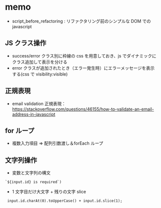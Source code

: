 # memo

- script_before_refactoring : リファクタリング前のシンプルな DOM での javascript

## JS クラス操作

- success/error クラス別に枠線の css を用意しておき、js でダイナミックにクラス追加して表示を分ける
- error クラスが追加されたとき（エラー発生時）にエラーメッセージを表示する(css で visibility:visible)

## 正規表現

- email validation 正規表現：
  https://stackoverflow.com/questions/46155/how-to-validate-an-email-address-in-javascript

## for ループ

- 複数入力項目 => 配列引数渡し＆forEach ループ

## 文字列操作

- 変数と文字列の構文

```
`${input.id} is required`)
```

- 1 文字目だけ大文字 + 残りの文字 slice

```
 input.id.charAt(0).toUpperCase() + input.id.slice(1);
```
